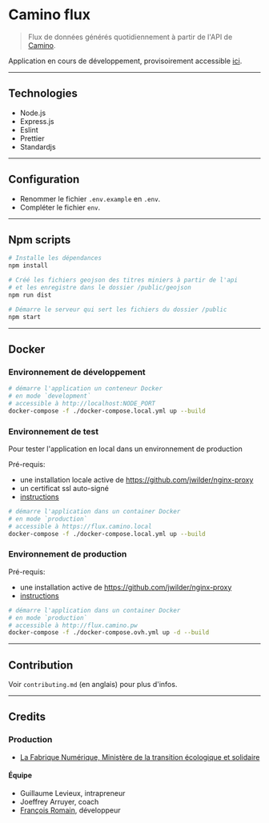 # Camino flux

> Flux de données générés quotidiennement à partir de l'API de [Camino](https://camino.beta.gouv.fr).

Application en cours de développement, provisoirement accessible [ici](https://camino.site).

---

## Technologies

- Node.js
- Express.js
- Eslint
- Prettier
- Standardjs

---

## Configuration

- Renommer le fichier `.env.example` en `.env`.
- Compléter le fichier `env`.

---

## Npm scripts

```bash
# Installe les dépendances
npm install

# Créé les fichiers geojson des titres miniers à partir de l'api
# et les enregistre dans le dossier /public/geojson
npm run dist

# Démarre le serveur qui sert les fichiers du dossier /public
npm start
```

---

## Docker

### Environnement de développement

```bash
# démarre l'application un conteneur Docker
# en mode `development`
# accessible à http://localhost:NODE_PORT
docker-compose -f ./docker-compose.local.yml up --build
```

### Environnement de test

Pour tester l'application en local dans un environnement de production

Pré-requis:

- une installation locale active de https://github.com/jwilder/nginx-proxy
- un certificat ssl auto-signé
- [instructions](https://medium.com/@francoisromain/set-a-local-web-development-environment-with-custom-urls-and-https-3fbe91d2eaf0)

```bash
# démarre l'application dans un container Docker
# en mode `production`
# accessible à https://flux.camino.local
docker-compose -f ./docker-compose.local.yml up --build
```

### Environnement de production

Pré-requis:

- une installation active de https://github.com/jwilder/nginx-proxy
- [instructions](https://medium.com/@francoisromain/host-multiple-websites-with-https-inside-docker-containers-on-a-single-server-18467484ab95)

```bash
# démarre l'application dans un container Docker
# en mode `production`
# accessible à http://flux.camino.pw
docker-compose -f ./docker-compose.ovh.yml up -d --build
```

---

## Contribution

Voir `contributing.md` (en anglais) pour plus d'infos.

---

## Credits

### Production

- [La Fabrique Numérique, Ministère de la transition écologique et solidaire](https://www.ecologique-solidaire.gouv.fr/inauguration-fabrique-numerique-lincubateur-des-ministeres-charges-lecologie-et-des-territoires)

#### Équipe

- Guillaume Levieux, intrapreneur
- Joeffrey Arruyer, coach
- [François Romain](http://francoisromain.com), développeur
